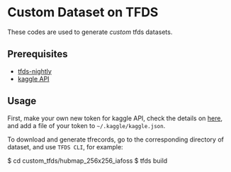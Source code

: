 # Custom Dataset on TFDS 
These codes are used to generate *custom* tfds datasets.

## Prerequisites
- [tfds-nightly](https://github.com/tensorflow/datasets)
- [kaggle API](https://www.kaggle.com/docs/api)

## Usage
First, make your own new token for kaggle API, check the details on [here](https://www.kaggle.com/docs/api),
and add a file of your token to `~/.kaggle/kaggle.json`.

To download and generate tfrecords, go to the corresponding directory of dataset,
and use `TFDS CLI`, for example:

  $ cd custom_tfds/hubmap_256x256_iafoss
  $ tfds build


